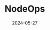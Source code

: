 ---  
layout: startup_page  
title: "NodeOps"  
id: "nodeops.network"  
permalink: "/nodeopsnodeops.network05272024/"  
website: "https://nodeops.network"  
funding_round: "Seed"  
funding_amount: "$5M"  
investors: "L1D, Blockchain Founders Fund, Finality Capital, Oakgrave Ventures, Double Peak Group, Momentum6, Bitscale Capital"  
about: "NodeOps is a platform simplifying blockchain node deployment and management, enabling seamless integration with multiple networks. It leverages AI for Web3 protocols and offers a permissionless value capture engine via Actively Validated Services (AVS) on EigenLayer, enhancing Ethereum's security and transparency."  
markets: "Blockchain, AI, Cloud Computing, Web3"  
hq: "Middletown, Delaware, United States"  
founded_year: "2024"  
linkedin: "https://www.linkedin.com/company/nodeops"  
twitter: "https://x.com/NodeOpsHQ"  
instagram: ""  
facebook: ""  
crunchbase: "https://www.crunchbase.com/organization/nodeops"  
pitchbook: "https://pitchbook.com/profiles/company/596638-90"  

date_display: "27-May-2024"  
date: "2024-05-27"

# SEO Optimization  
meta_title: "NodeOps - Seed Funding ($5M)"  
meta_description: "NodeOps, NodeOps is a platform simplifying blockchain node deployment and management, enabling seamless integration with multiple networks. It leverages AI for..."  
meta_keywords: "NodeOps, Blockchain, AI, Cloud Computing, Web3, Seed funding"  
canonical_url: "https://startup.projectstartups.com/nodeopsnodeops.network05272024/"  
---